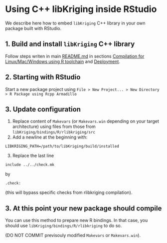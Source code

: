 # Using C++ libKriging inside RStudio #

We describe here how to embed `libKriging` C++ library in your own package built with RStudio.

## 1. Build and install `libKriging` C++ library

Follow steps writen in main [README.md](../../README.md) in sections
[Compilation for Linux/Mac/Windows using R toolchain](../../README.md#compilation-for-linuxmacwindows-using-r-toolchain) and [Deployment](../../README.md#deployment).

## 2. Starting with RStudio

Start a new package project using `File > New Project... > New Directory > R Package using Rcpp Armadillo`

## 3. Update configuration

1. Replace content of `Makevars` (or `Makevars.win` depending on your target architecture) using files from those from `libKriging/bindings/R/rlibkriging/src`
2. Add a newline at the beginning with:
```
LIBKRIGING_PATH=/path/to/libKriging/build/installed
```
3. Replace the last line
```
include ../../check.mk
```
by
```
.check:
```
(this will bypass specific checks from rlibkriging compilation).

## 3. At this point your new package should compile

You can use this method to prepare new R bindings. In that case, you should use `libKriging/bindings/R/rlibkriging` to do so.

(DO NOT COMMIT previsouly modified `Makevars` or `Makevars.win`).